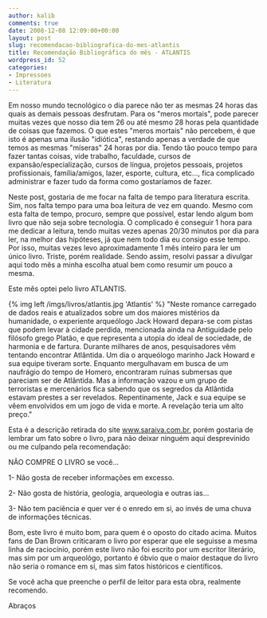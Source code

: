 ```yaml
---
author: kalib
comments: true
date: 2008-12-08 12:09:00+00:00
layout: post
slug: recomendacao-bibliografica-do-mes-atlantis
title: Recomendação Bibliográfica do mês - ATLANTIS
wordpress_id: 52
categories:
- Impressoes
- Literatura
---
```


Em nosso mundo tecnológico o dia parece não ter as mesmas 24 horas das quais as demais pessoas desfrutam. Para os "meros mortais", pode parecer muitas vezes que nosso dia tem 26 ou até mesmo 28 horas pela quantidade de coisas que fazemos. O que estes "meros mortais" não percebem, é que isto é apenas uma ilusão "idiótica", restando apenas a verdade de que temos as mesmas "míseras" 24 horas por dia. Tendo tão pouco tempo para fazer tantas coisas, vide trabalho, faculdade, cursos de expansão/especialização, cursos de língua, projetos pessoais, projetos profissionais, família/amigos, lazer, esporte, cultura, etc..., fica complicado administrar e fazer tudo da forma como gostaríamos de fazer.




Neste post, gostaria de me focar na falta de tempo para literatura escrita. Sim, nos falta tempo para uma boa leitura de vez em quando. Mesmo com esta falta de tempo, procuro, sempre que possível, estar lendo algum bom livro que não seja sobre tecnologia. O complicado é conseguir 1 hora para me dedicar a leitura, tendo muitas vezes apenas 20/30 minutos por dia para ler, na melhor das hipóteses, já que nem todo dia eu consigo esse tempo. Por isso, muitas vezes levo aproximadamente 1 mês inteiro para ler um único livro. Triste, porém realidade. Sendo assim, resolvi passar a divulgar aqui todo mês a minha escolha atual bem como resumir um pouco a mesma.




Este mês optei pelo livro ATLANTIS.



{% img left /imgs/livros/atlantis.jpg 'Atlantis' %}
"Neste romance carregado de dados reais e atualizados sobre um dos maiores mistérios da humanidade, o experiente arqueólogo Jack Howard depara-se com pistas que podem levar à cidade perdida, mencionada ainda na Antiguidade pelo filósofo grego Platão, e que representa a utopia do ideal de sociedade, de harmonia e de fartura. Durante milhares de anos, pesquisadores vêm tentando encontrar Atlântida. Um dia o arqueólogo marinho Jack Howard e sua equipe tiveram sorte. Enquanto mergulhavam em busca de um naufrágio do tempo de Homero, encontraram ruínas submersas que pareciam ser de Atlântida. Mas a informação vazou e um grupo de terroristas e mercenários fica sabendo que os segredos da Atlântida estavam prestes a ser revelados. Repentinamente, Jack e sua equipe se vêem envolvidos em um jogo de vida e morte. A revelação teria um alto preço."




Esta é a descrição retirada do site www.saraiva.com.br, porém gostaria de lembrar um fato sobre o livro, para não deixar ninguém aqui desprevinido ou me culpando pela recomendação:




NÃO COMPRE O LIVRO se você...  

1- Não gosta de receber informações em excesso.  

2- Não gosta de história, geologia, arqueologia e outras ias...  

3- Não tem paciência e quer ver é o enredo em si, ao invés de uma chuva de informações técnicas.




Bom, este livro é muito bom, para quem é o oposto do citado acima. Muitos fans de Dan Brown criticaram o livro por esperar que ele seguisse a mesma linha de raciocínio, porém este livro não foi escrito por um escritor literário, mas sim por um arqueológo, portanto é óbvio que o maior destaque do livro não seria o romance em si, mas sim fatos históricos e científicos.




Se você acha que preenche o perfil de leitor para esta obra, realmente recomendo.




Abraços